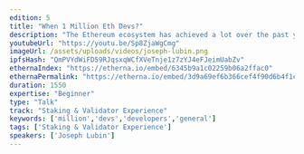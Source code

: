 ```yaml
---
edition: 5
title: "When 1 Million Eth Devs?"
description: "The Ethereum ecosystem has achieved a lot over the past year with respect to core development, adoption, defi, and improving scalability. Ethereum’s main advantage in the blockchain space is the community of developers that continues to build and grow the network. Joe Lubin’s talk will discuss the state of development on the Ethereum blockchain, set some benchmarks for the next year, and propose a common goal: When 1 Million ETH Devs?"
youtubeUrl: "https://youtu.be/Sp8ZjaWgCmg"
imageUrl: /assets/uploads/videos/joseph-lubin.png
ipfsHash: "QmPVYdWiFD59RJqsxqWCfXVeTnje1z7zYJ4eFJeimUabZv"
ethernaIndex: "https://etherna.io/embed/6345b9a1c02259b06a2ffac0"
ethernaPermalink: "https://etherna.io/embed/3d9a69ef6b366cef4f90d6b4f1ce6b3202ad2e963db11a136435a7ae3c797b17"
duration: 1550
expertise: "Beginner"
type: "Talk"
track: "Staking & Validator Experience"
keywords: ['million','devs','developers','general']
tags: ['Staking & Validator Experience']
speakers: ['Joseph Lubin']
---
```

